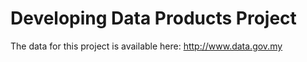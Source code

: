 # Developing Data Products Project

The data for this project is available here: http://www.data.gov.my

